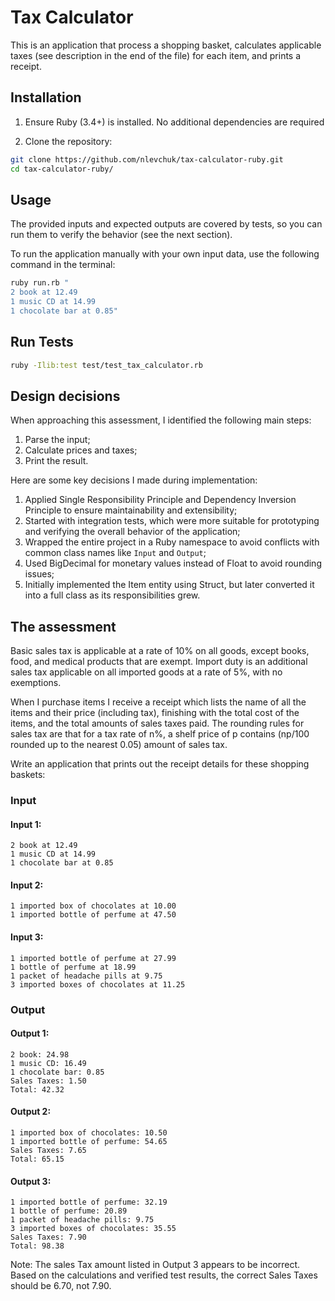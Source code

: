 # Tax Calculator

This is an application that process a shopping basket, calculates applicable taxes (see description in the end of the file) for each item, and prints a receipt.

## Installation

1. Ensure Ruby (3.4+) is installed. No additional dependencies are required

2. Clone the repository:

```bash
git clone https://github.com/nlevchuk/tax-calculator-ruby.git
cd tax-calculator-ruby/
```

## Usage

The provided inputs and expected outputs are covered by tests, so you can run them to verify the behavior (see the next section).

To run the application manually with your own input data, use the following command in the terminal:

```sh
ruby run.rb "                                                                                                                   
2 book at 12.49                                                                                                                 
1 music CD at 14.99                                                                                                             
1 chocolate bar at 0.85"
```

## Run Tests

```sh
ruby -Ilib:test test/test_tax_calculator.rb
```

## Design decisions

When approaching this assessment, I identified the following main steps:

1. Parse the input;
2. Calculate prices and taxes;
3. Print the result.

Here are some key decisions I made during implementation:

1. Applied Single Responsibility Principle and Dependency Inversion Principle to ensure maintainability and extensibility;
2. Started with integration tests, which were more suitable for prototyping and verifying the overall behavior of the application;
3. Wrapped the entire project in a Ruby namespace to avoid conflicts with common class names like `Input` and `Output`;
4. Used BigDecimal for monetary values instead of Float to avoid rounding issues;
5. Initially implemented the Item entity using Struct, but later converted it into a full class as its responsibilities grew.

## The assessment

Basic sales tax is applicable at a rate of 10% on all goods, except books, food, and medical products that are exempt. Import duty is an additional sales tax applicable on all imported goods at a rate of 5%, with no exemptions.

When I purchase items I receive a receipt which lists the name of all the items and their price (including tax), finishing with the total cost of the items, and the total amounts of sales taxes paid. The rounding rules for sales tax are that for a tax rate of n%, a shelf price of p contains (np/100 rounded up to the nearest 0.05) amount of sales tax.

Write an application that prints out the receipt details for these shopping baskets:

### Input

#### Input 1:

```
2 book at 12.49
1 music CD at 14.99
1 chocolate bar at 0.85
```

#### Input 2:

```
1 imported box of chocolates at 10.00
1 imported bottle of perfume at 47.50
```

#### Input 3:

```
1 imported bottle of perfume at 27.99
1 bottle of perfume at 18.99
1 packet of headache pills at 9.75
3 imported boxes of chocolates at 11.25
```

### Output

#### Output 1:

```
2 book: 24.98
1 music CD: 16.49
1 chocolate bar: 0.85
Sales Taxes: 1.50
Total: 42.32
```

#### Output 2:

```
1 imported box of chocolates: 10.50
1 imported bottle of perfume: 54.65
Sales Taxes: 7.65
Total: 65.15
```

#### Output 3:

```
1 imported bottle of perfume: 32.19
1 bottle of perfume: 20.89
1 packet of headache pills: 9.75
3 imported boxes of chocolates: 35.55
Sales Taxes: 7.90
Total: 98.38
```

Note: The sales Tax amount listed in Output 3 appears to be incorrect. Based on the calculations and verified test results, the correct Sales Taxes should be 6.70, not 7.90.
